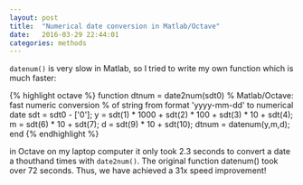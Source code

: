 ```yaml
---
layout: post
title:  "Numerical date conversion in Matlab/Octave"
date:   2016-03-29 22:44:01
categories: methods
---
```


`datenum()` is very slow in Matlab, so I tried to write my own function which is
much faster:

{% highlight octave %}
function dtnum = date2num(sdt0)
% Matlab/Octave: fast numeric conversion 
% of string from format 'yyyy-mm-dd' to numerical date
  sdt = sdt0 - ['0'];
  y = sdt(1) * 1000 + sdt(2) * 100 + sdt(3) * 10 + sdt(4);
  m = sdt(6) * 10 + sdt(7);
  d = sdt(9) * 10 + sdt(10);
  dtnum = datenum(y,m,d);
end
{% endhighlight %}

in Octave on my laptop computer it only took 2.3 seconds to convert a date a
thouthand times with `date2num()`. The original function datenum() took
over 72 seconds. Thus, we have achieved a 31x speed improvement!

